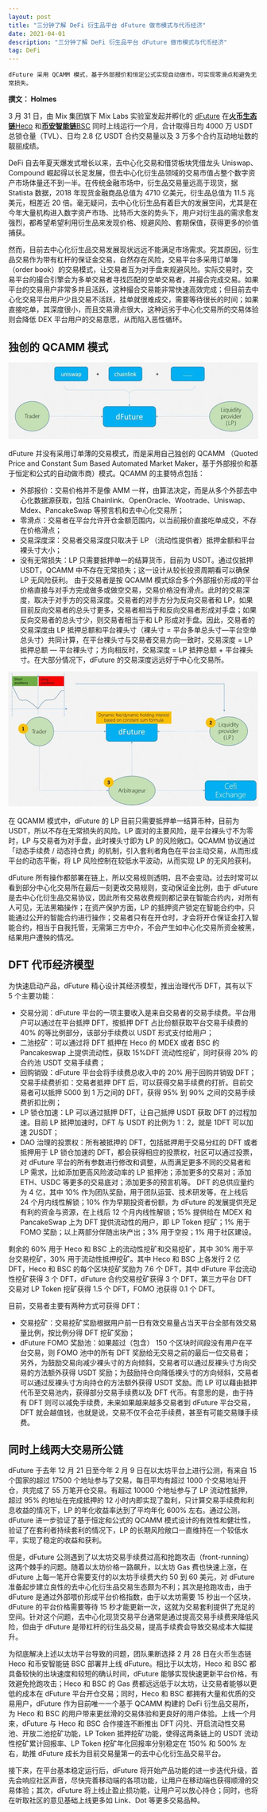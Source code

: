 ```yaml
---
layout: post
title: "三分钟了解 DeFi 衍生品平台 dFuture 做市模式与代币经济"
date: 2021-04-01
description: "三分钟了解 DeFi 衍生品平台 dFuture 做市模式与代币经济"
tag: DeFi
---   
```


```
dFuture 采用 QCAMM 模式，基于外部报价和恒定公式实现自动做市，可实现零滑点和避免无常损失。
```
**撰文： Holmes**

3 月 31 日，由 Mix 集团旗下 Mix Labs 实验室发起并孵化的 [dFuture](http://www.dfuture.com/home/7f6128247f?ref=block123) 在[**火币生态链**Heco](https://www.hecochain.com/?ref=block123) 和[**币安智能链**BSC](https://www.binance.org/en/smartChain?ref=block123) 同时上线运行一个月，合计取得日均 4000 万 USDT 总锁仓量（TVL）、日均 2.8 亿 USDT 合约交易量以及 3 万多个合约互动地址数的靓丽成绩。

DeFi 自去年夏天爆发式增长以来，去中心化交易和借贷板块凭借龙头 Uniswap、Compound 崛起得以长足发展，但去中心化衍生品领域的交易市值占整个数字资产市场体量还不到一半。在传统金融市场中，衍生品交易量远高于现货，据 Statista 数据，2018 年现货金融商品总值为 4710 亿美元，衍生品总值为 11.5 兆美元，相差近 20 倍。毫无疑问，去中心化衍生品有着巨大的发展空间，尤其是在今年大量机构进入数字资产市场、比特币大涨的势头下，用户对衍生品的需求愈发强烈，都希望希望利用衍生品来发现价格、规避风险、套期保值，获得更多的价值捕获。

然而，目前去中心化衍生品交易发展现状远远不能满足市场需求。究其原因，衍生品交易作为带有杠杆的保证金交易，自然存在风险，交易平台多采用订单簿（order book）的交易模式，让交易者互为对手盘来规避风险。实际交易时，交易平台的撮合引擎会为多单交易者寻找匹配的空单交易者，并撮合完成交易。如果平台的交易用户非常多并且活跃，这种撮合交易能非常快速高效完成；但目前去中心化交易平台用户少且交易不活跃，挂单就很难成交，需要等待很长的时间；如果直接吃单，其深度很小，而且交易滑点很大，这种远劣于中心化交易所的交易体验则会降低 DEX 平台用户的交易意愿，从而陷入恶性循环。

## 独创的 QCAMM 模式
![](/images/posts/defi/0401.16.jpg)

dFuture 并没有采用订单薄的交易模式，而是采用自己独创的 QCAMM （Quoted Price and Constant Sum Based Automated Market Maker，基于外部报价和基于恒定和公式的自动做市商）模式。QCAMM 的主要特点包括：

* 外部报价：交易价格并不是像 AMM 一样，由算法决定，而是从多个外部去中心化数据源获取，包括 Chainlink、OpenOracle、Wootrade、Uniswap、Mdex、PancakeSwap 等预言机和去中心化交易所；
* 零滑点：交易者在平台允许开仓金额范围内，以当前报价直接吃单成交，不存在价格滑点；
* 交易深度深：交易者交易深度只取决于 LP （流动性提供者）抵押金额和平台裸头寸大小；
* 没有无常损失：LP 只需要抵押单一的结算货币，目前为 USDT。通过仅抵押 USDT，QCAMM 中不存在无常损失；这一设计从较长投资周期看可以确保 LP 无风险获利。
由于交易者是按 QCAMM 模式综合多个外部报价形成的平台价格直接与对手方完成做多或做空交易，交易价格没有滑点。此时的交易深度，取决于对手方的交易深度。交易者的对手方分为反向交易者和 LP，如果目前反向交易者的总头寸更多，交易者相当于和反向交易者形成对手盘；如果反向交易者的总头寸少，则交易者相当于和 LP 形成对手盘。因此，交易者的交易深度由 LP 抵押总额和平台裸头寸（裸头寸 = 平台多单总头寸—平台空单总头寸）共同计算，在平台裸头寸与交易者交易方向一致时，交易深度 = LP 抵押总额 — 平台裸头寸；方向相反时，交易深度 = LP 抵押总额 + 平台裸头寸。在大部分情况下，dFuture 的交易深度远远好于中心化交易所。

![](/images/posts/defi/0401.17.jpg)

在 QCAMM 模式中，dFuture 的 LP 目前只需要抵押单一结算币种，目前为 USDT，所以不存在无常损失的风险。LP 面对的主要风险，是平台裸头寸不为零时，LP 与交易者为对手盘，此时裸头寸即为 LP 的风险敞口。QCAMM 协议通过「动态手续费 / 动态持仓费」的机制，引入套利者角色在平台主动交易，从而形成平台的动态平衡，将 LP 风险控制在较低水平波动，从而实现 LP 的无风险获利。

dFuture 所有操作都部署在链上，所以交易规则透明，且不会变动。过去时常可以看到部分中心化交易所在最后一刻更改交易规则，变动保证金比例，由于 dFuture 是去中心化衍生品交易协议，因此所有交易收费规则都记录在智能合约内，对所有人可见，无法黑箱操作；在资产保护方面，LP 的抵押资产锁定在智能合约中，只能通过公开的智能合约进行操作；交易者只有在开仓时，才会将开仓保证金打入智能合约，相当于自我托管，无需第三方中介，不会产生如中心化交易所资金被黑，结果用户遭殃的情况。

## DFT 代币经济模型
为快速启动产品，dFuture 精心设计其经济模型，推出治理代币 DFT，其有以下 5 个主要功能：

* 交易分润：dFuture 平台的一项主要收入是来自交易者的交易手续费。平台用户可以通过在平台抵押 DFT，按抵押 DFT 占比份额获取平台交易手续费的 40% 的等比例部分，该部分手续费以 USDT 形式支付给用户；
* 二池挖矿：可以通过将 DFT 抵押在 Heco 的 MDEX 或者 BSC 的 Pancakeswap 上提供流动性，获取 15%DFT 流动性挖矿，同时获得 20% 的合约池 USDT 交易手续费；
* 回购销毁：dFuture 平台会将手续费总收入中的 20% 用于回购并销毁 DFT；
交易手续费折扣：交易者抵押 DFT 后，可以获得交易手续费的打折。目前交易者可以抵押 5000 到 1 万之间的 DFT，获得 95% 到 90% 之间的交易手续费折扣比例；
* LP 锁仓加速：LP 可以通过抵押 DFT，让自己抵押 USDT 获取 DFT 的过程加速。目前 LP 抵押加速时，DFT 与 USDT 的比例为 1：2，就是 1DFT 可以加速 2USDT；
* DAO 治理的投票权：所有被抵押的 DFT，包括抵押用于交易分红的 DFT 或者抵押用于 LP 锁仓加速的 DFT，都会获得相应的投票权，社区可以通过投票，对 dFuture 平台的所有参数进行修改和调整，从而满足更多不同的交易者和 LP 需求，比如添加更高风险波动率的 LP 抵押池；添加更多的交易对；添加 ETH、USDC 等更多的交易底对；添加更多的预言机等。
DFT 的总供应量约为 4 亿，其中 10% 作为团队奖励，用于团队运营、技术研发等，在上线后 24 个月内线性解锁；10% 作为早期投资者份额，为 dFuture 的发展提供充足有利的资金与资源，在上线后 12 个月内线性解锁；15% 提供给在 MDEX 和 PancakeSwap 上为 DFT 提供流动性的用户，即 LP Token 挖矿；1% 用于 FOMO 奖励；以上两部分伴随出块产出；3% 用于空投；1% 用于社区建设。

剩余的 60% 用于 Heco 和 BSC 上的流动性挖矿和交易挖矿，其中 30% 用于平台交易挖矿，30% 用于流动性抵押挖矿。其中 Heco 和 BSC 上各发行 2 亿 DFT，Heco 和 BSC 的每个区块挖矿奖励为 7.6 个 DFT，其中 dFuture 平台流动性挖矿获得 3 个 DFT，dFuture 合约交易挖矿获得 3 个 DFT，第三方平台 DFT 交易对 LP Token 挖矿获得 1.5 个 DFT，FOMO 池获得 0.1 个 DFT。

目前，交易者主要有两种方式可获得 DFT：

* 交易挖矿：交易挖矿奖励根据用户前一日有效交易量占当天平台全部有效交易量比例，按比例分得 DFT 挖矿奖励；
* dFuture FOMO 奖励池：如果超过（包含） 150 个区块时间段没有用户在平台交易，则 FOMO 池中的所有 DFT 奖励给无交易之前的最后一位交易者；
另外，为鼓励交易向减少裸头寸的方向倾斜，交易者可以通过反裸头寸方向交易的方法额外获得 USDT 奖励；为鼓励持仓向降低裸头寸的方向倾斜，交易者可以通过反裸头寸方向持仓的方法额外获得 USDT 奖励。而 LP 可以藉由抵押代币至交易池内，获得部分交易手续费以及 DFT 代币。有意思的是，由于持有 DFT 则可以减免手续费，未来如果越来越多交易者到 dFuture 平台交易，DFT 就会越值钱，也就是说，交易不仅不会花手续费，甚至有可能交易赚手续费。

## 同时上线两大交易所公链
dFuture 于去年 12 月 21 日至今年 2 月 9 日在以太坊平台上进行公测，有来自 15 个国家的超过 17500 个地址参与了交易，每日平均有超过 1000 个交易地址开仓，共完成了 55 万笔开仓交易。有超过 10000 个地址参与了 LP 流动性抵押，超过 95% 的地址在完成抵押的 12 小时内即实现了盈利，只计算交易手续费和利息收益的情况下，LP 的年化收益率达到了平均年化 600% 左右。通过公测，dFuture 进一步验证了基于恒定和公式的 QCAMM 模式设计的有效性和健壮性，验证了在套利者持续套利的情况下，LP 的长期风险敞口一直维持在一个较低水平，实现了稳定的收益和获利。

但是，dFuture 公测遇到了以太坊交易手续费过高和抢跑攻击（front-running）这两个棘手的问题。随着以太坊价格一路飙升，以太坊 Gas 费也快速上涨，在 dFuture 上每一笔开仓需要支付的以太坊手续费大约 50 到 60 美元，对 dFuture 准备起步建立良性的去中心化衍生品交易生态颇为不利；其次是抢跑攻击，由于 dFuture 是通过外部喂价形成平台价格指数，由于以太坊需要 15 秒出一个区块，dFuture 的平台价格需要等待 15 秒才能更新一次，这就为交易套利提供了充足的空间。针对这个问题，去中心化现货交易平台通常是通过提高交易手续费来降低风险，但由于 dFuture 是带杠杆的衍生品交易，提高手续费会导致交易成本大幅提升。

为彻底解决上述以太坊平台导致的问题，团队果断选择 2 月 28 日在火币生态链 Heco 和币安智能链 BSC 部署并上线 dFuture。相比于以太坊，Heco 和 BSC 都具备较快的出块速度和较短的确认时间，dFuture 能够实现快速更新平台价格，有效避免抢跑攻击；Heco 和 BSC 的 Gas 费都远远低于以太坊，让交易者能够以更低的成本在 dFuture 平台开仓交易；同时，Heco 和 BSC 都拥有大量和优质的交易用户，dFuture 作为目前唯一一个基于 QCAMM 构建的 DeFi 衍生品交易所，为 Heco 和 BSC 的用户带来更丝滑的交易体验和更良好的用户体验。上线一个月来，dFuture 与 Heco 和 BSC 合作接连不断推出 DFT 闪兑、开启流动性交易池、开放二池挖矿功能，LP Token 抵押挖矿功能，使得这两条链上的 USDT 流动性挖矿累计回报率、LP Token 挖矿年化回报率分别稳定在 150% 和 500% 左右，助推 dFuture 成长为目前交易量第一的去中心化衍生品交易平台。

接下来，在平台基本稳定运行后，dFuture 将开始产品功能的进一步迭代升级，首先会响应社区声音，尽快完善移动端的各项功能，让用户在移动端也获得顺滑的交易体验；其次，dFuture 将上线止盈止损功能，让用户可以放心持仓；同时，也将在听取社区的意见基础上线更多如 Link、Dot 等更多交易品种。



